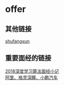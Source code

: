 # offer  

## 其他链接

[shufangxun](https://github.com/shufangxun/DS-and-AL)
## 重要面经的链接  
[2018深度学习算法面经小记](https://blog.csdn.net/a529975125/article/details/82980474)  
[阿里、格灵深瞳、小鹏汽车](https://cloud.tencent.com/developer/article/1428925)